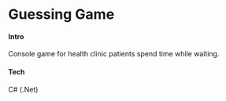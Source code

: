 # Guessing Game

#### Intro
Console game for health clinic patients spend time while waiting.

#### Tech
C# (.Net)
